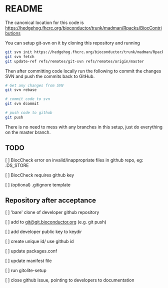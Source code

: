 # README

The canonical location for this code is https://hedgehog.fhcrc.org/bioconductor/trunk/madman/Rpacks/BiocContributions

You can setup git-svn on it by cloning this repository and running

```bash
git svn init https://hedgehog.fhcrc.org/bioconductor/trunk/madman/Rpacks/BiocContributions
git svn fetch
git update-ref refs/remotes/git-svn refs/remotes/origin/master
```

Then after committing code locally run the following to commit the changes SVN and push the commits back to GitHub.

```bash
# Get any changes from SVN
git svn rebase

# commit code to svn
git svn dcommit

# push code to github
git push
```

There is no need to mess with any branches in this setup, just do everything on the master branch.


## TODO

[ ] BiocCheck error on invalid/inappropriate files in github repo, eg: .DS_STORE

[ ] BiocCheck requires github key

[ ] (optional) .gitignore template

## Repository after acceptance

[ ] 'bare' clone of developer github repository

[ ] add to git@git.bioconductor.org (e.g. git push)

[ ] add developer public key to keydir

[ ] create unique id/ use github id

[ ] update packages.conf

[ ] update manifest file

[ ] run gitolite-setup 

[ ] close github issue, pointing to developers to documentation
